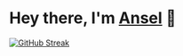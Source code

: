 <h1>Hey there, I'm <a href="https://www.anselzeng.me/">Ansel</a> 👋</h1>

[![GitHub Streak](https://streak-stats.demolab.com?user=anselzeng)](https://git.io/streak-stats)
